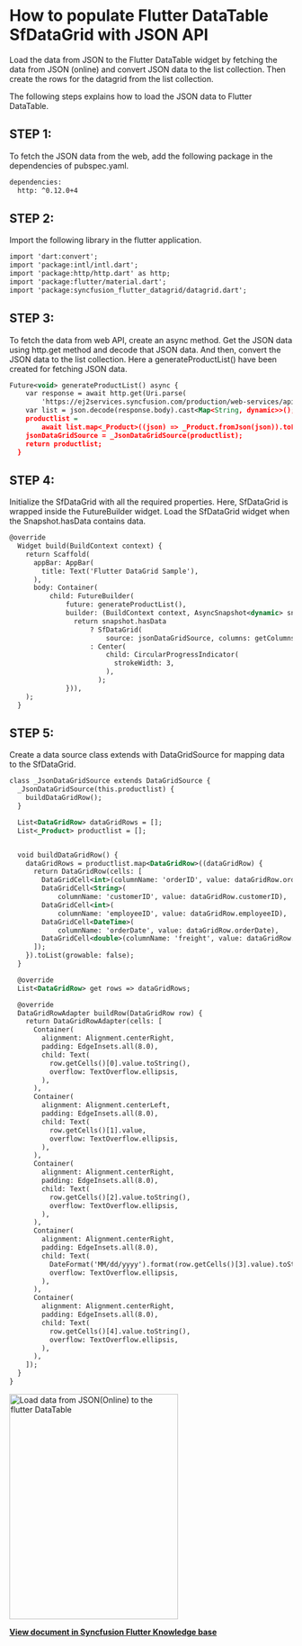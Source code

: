 # How to populate Flutter DataTable SfDataGrid with JSON API

Load the data from JSON to the Flutter DataTable  widget by fetching the data from JSON (online) and convert JSON data to the list collection. Then create the rows for the datagrid from the list collection.

The following steps explains how to load the JSON data to Flutter DataTable.

## STEP 1:
To fetch the JSON data from the web, add the following package in the dependencies of pubspec.yaml.

```xml
dependencies:
  http: ^0.12.0+4
```

## STEP 2: 

Import the following library in the flutter application.

```xml
import 'dart:convert';
import 'package:intl/intl.dart';
import 'package:http/http.dart' as http;
import 'package:flutter/material.dart';
import 'package:syncfusion_flutter_datagrid/datagrid.dart';
```

## STEP 3: 
To fetch the data from web API, create an async method. Get the JSON data using http.get method and decode that JSON data. And then, convert the JSON data to the list collection. Here a generateProductList() have been created for fetching JSON data.

```xml
Future<void> generateProductList() async {
    var response = await http.get(Uri.parse(
        'https://ej2services.syncfusion.com/production/web-services/api/Orders'));
    var list = json.decode(response.body).cast<Map<String, dynamic>>();
    productlist =
        await list.map<_Product>((json) => _Product.fromJson(json)).toList();
    jsonDataGridSource = _JsonDataGridSource(productlist);
    return productlist;
  }
```


## STEP 4: 

Initialize the SfDataGrid with all the required properties. Here, SfDataGrid is wrapped inside the FutureBuilder widget. Load the SfDataGrid  widget when the Snapshot.hasData contains data.

```xml
@override
  Widget build(BuildContext context) {
    return Scaffold(
      appBar: AppBar(
        title: Text('Flutter DataGrid Sample'),
      ),
      body: Container(
          child: FutureBuilder(
              future: generateProductList(),
              builder: (BuildContext context, AsyncSnapshot<dynamic> snapshot) {
                return snapshot.hasData
                    ? SfDataGrid(
                        source: jsonDataGridSource, columns: getColumns())
                    : Center(
                        child: CircularProgressIndicator(
                          strokeWidth: 3,
                        ),
                      );
              })),
    );
  }
  ```

## STEP 5: 

Create a data source class extends with DataGridSource for mapping data to the SfDataGrid.

```xml
class _JsonDataGridSource extends DataGridSource {
  _JsonDataGridSource(this.productlist) {
    buildDataGridRow();
  }

  List<DataGridRow> dataGridRows = [];
  List<_Product> productlist = [];


  void buildDataGridRow() {
    dataGridRows = productlist.map<DataGridRow>((dataGridRow) {
      return DataGridRow(cells: [
        DataGridCell<int>(columnName: 'orderID', value: dataGridRow.orderID),
        DataGridCell<String>(
            columnName: 'customerID', value: dataGridRow.customerID),
        DataGridCell<int>(
            columnName: 'employeeID', value: dataGridRow.employeeID),
        DataGridCell<DateTime>(
            columnName: 'orderDate', value: dataGridRow.orderDate),
        DataGridCell<double>(columnName: 'freight', value: dataGridRow.freight),
      ]);
    }).toList(growable: false);
  }

  @override
  List<DataGridRow> get rows => dataGridRows;

  @override
  DataGridRowAdapter buildRow(DataGridRow row) {
    return DataGridRowAdapter(cells: [
      Container(
        alignment: Alignment.centerRight,
        padding: EdgeInsets.all(8.0),
        child: Text(
          row.getCells()[0].value.toString(),
          overflow: TextOverflow.ellipsis,
        ),
      ),
      Container(
        alignment: Alignment.centerLeft,
        padding: EdgeInsets.all(8.0),
        child: Text(
          row.getCells()[1].value,
          overflow: TextOverflow.ellipsis,
        ),
      ),
      Container(
        alignment: Alignment.centerRight,
        padding: EdgeInsets.all(8.0),
        child: Text(
          row.getCells()[2].value.toString(),
          overflow: TextOverflow.ellipsis,
        ),
      ),
      Container(
        alignment: Alignment.centerRight,
        padding: EdgeInsets.all(8.0),
        child: Text(
          DateFormat('MM/dd/yyyy').format(row.getCells()[3].value).toString(),
          overflow: TextOverflow.ellipsis,
        ),
      ),
      Container(
        alignment: Alignment.centerRight,
        padding: EdgeInsets.all(8.0),
        child: Text(
          row.getCells()[4].value.toString(),
          overflow: TextOverflow.ellipsis,
        ),
      ),
    ]);
  }
}
```

<img alt="Load data from JSON(Online) to the flutter DataTable "  src="https://www.syncfusion.com/uploads/user/kb/flut/flut-4727/flut-4727_img1.gif" width="300" height="400" />

**[View document in Syncfusion Flutter Knowledge base](https://www.syncfusion.com/kb/12646/how-to-populate-flutter-datatable-sfdatagrid-with-json-api)**
